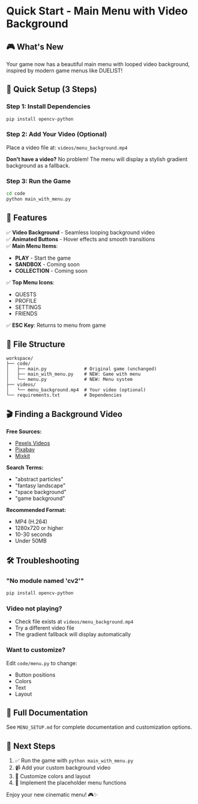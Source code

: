 # Quick Start - Main Menu with Video Background

## 🎮 What's New

Your game now has a beautiful main menu with looped video background, inspired by modern game menus like DUELIST!

## 🚀 Quick Setup (3 Steps)

### Step 1: Install Dependencies
```bash
pip install opencv-python
```

### Step 2: Add Your Video (Optional)
Place a video file at: `videos/menu_background.mp4`

**Don't have a video?** No problem! The menu will display a stylish gradient background as a fallback.

### Step 3: Run the Game
```bash
cd code
python main_with_menu.py
```

## 🎨 Features

✅ **Video Background** - Seamless looping background video  
✅ **Animated Buttons** - Hover effects and smooth transitions  
✅ **Main Menu Items**:
- **PLAY** - Start the game
- **SANDBOX** - Coming soon
- **COLLECTION** - Coming soon

✅ **Top Menu Icons**:
- QUESTS
- PROFILE  
- SETTINGS
- FRIENDS

✅ **ESC Key**: Returns to menu from game

## 📁 File Structure

```
workspace/
├── code/
│   ├── main.py              # Original game (unchanged)
│   ├── main_with_menu.py    # NEW: Game with menu
│   └── menu.py              # NEW: Menu system
├── videos/
│   └── menu_background.mp4  # Your video (optional)
└── requirements.txt         # Dependencies
```

## 🎬 Finding a Background Video

**Free Sources:**
- [Pexels Videos](https://www.pexels.com/videos/)
- [Pixabay](https://pixabay.com/videos/)
- [Mixkit](https://mixkit.co/free-stock-video/)

**Search Terms:**
- "abstract particles"
- "fantasy landscape"
- "space background"
- "game background"

**Recommended Format:**
- MP4 (H.264)
- 1280x720 or higher
- 10-30 seconds
- Under 50MB

## 🛠️ Troubleshooting

### "No module named 'cv2'"
```bash
pip install opencv-python
```

### Video not playing?
- Check file exists at `videos/menu_background.mp4`
- Try a different video file
- The gradient fallback will display automatically

### Want to customize?
Edit `code/menu.py` to change:
- Button positions
- Colors
- Text
- Layout

## 📖 Full Documentation

See `MENU_SETUP.md` for complete documentation and customization options.

## 🎯 Next Steps

1. ✅ Run the game with `python main_with_menu.py`
2. 📹 Add your custom background video
3. 🎨 Customize colors and layout
4. 🚀 Implement the placeholder menu functions

Enjoy your new cinematic menu! 🎮✨
